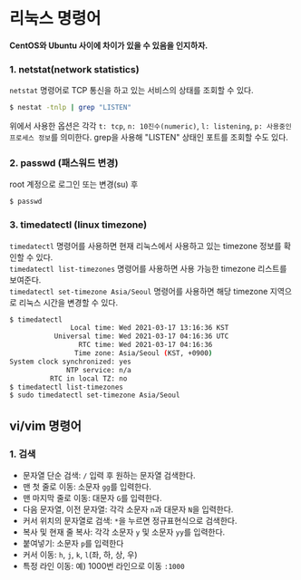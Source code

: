 # 리눅스 명령어

**CentOS와 Ubuntu 사이에 차이가 있을 수 있음을 인지하자.**

### 1. netstat(network statistics)
`netstat` 명령어로 TCP 통신을 하고 있는 서비스의 상태를 조회할 수 있다.
```bash
$ nestat -tnlp | grep "LISTEN"
```
위에서 사용한 옵션은 각각 `t: tcp`, `n: 10진수(numeric)`, `l: listening`, `p: 사용중인 프로세스 정보`를 의미한다.
grep을 사용해 "LISTEN" 상태인 포트를 조회할 수도 있다.

### 2. passwd (패스워드 변경)
root 계정으로 로그인 또는 변경(su) 후
```bash
$ passwd
```

### 3. timedatectl (linux timezone)
`timedatectl` 명령어를 사용하면 현재 리눅스에서 사용하고 있는 timezone 정보를 확인할 수 있다. <br />
`timedatectl list-timezones` 명령어를 사용하면 사용 가능한 timezone 리스트를 보여준다. <br />
`timedatectl set-timezone Asia/Seoul` 명령어를 사용하면 해당 timezone 지역으로 리눅스 시간을 변경할 수 있다.
```bash
$ timedatectl
               Local time: Wed 2021-03-17 13:16:36 KST
           Universal time: Wed 2021-03-17 04:16:36 UTC
                 RTC time: Wed 2021-03-17 04:16:36
                Time zone: Asia/Seoul (KST, +0900)
System clock synchronized: yes
              NTP service: n/a
          RTC in local TZ: no
$ timedatectl list-timezones
$ sudo timedatectl set-timezone Asia/Seoul
```
## vi/vim 명령어

### 1. 검색
- 문자열 단순 검색: `/` 입력 후 원하는 문자열 검색한다.
- 맨 첫 줄로 이동: 소문자 `gg`를 입력한다.
- 맨 마지막 줄로 이동: 대문자 `G`를 입력한다.
- 다음 문자열, 이전 문자열: 각각 소문자 `n`과 대문자 `N`을 입력한다.
- 커서 위치의 문자열로 검색: `*`을 누르면 정규표현식으로 검색한다.
- 복사 및 현재 줄 복사: 각각 소문자 `y` 및 소문자 `yy`를 입력한다.
- 붙여넣기: 소문자 `p`를 입력한다
- 커서 이동: `h`, `j`, `k`, `l`(좌, 하, 상, 우)
- 특정 라인 이동: 예) 1000번 라인으로 이동 `:1000`